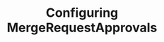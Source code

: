 ---
title: "Configuring MergeRequestApprovals"
permalink: en/code/documentation/admin/configuration/mr-approvals.html
---